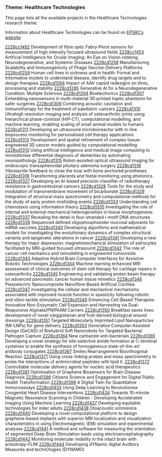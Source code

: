 ### Theme: Healthcare Technologies

This page lists all the available projects in the Healthcare Technologies research theme.

Information about Healthcare Technologies can be found on [EPSRC’s website](https://www.ukri.org/what-we-offer/browse-our-areas-of-investment-and-support/healthcare-technologies-theme/)

[2228cc1452](../projects/2228cc1452.md) Development of fibre optic Fabry-Perot sensors for measurement of high intensity focused ultrasound fields
[2228cc1453](../projects/2228cc1453.md) Artificial Intelligence for Ocular Imaging: An Eye on Vision-robbing, Neurodegenerative, and Systemic Diseases
[2228cd1258](../projects/2228cd1258.md) Manufacturing Scalability and Immunogenicity of Phage Vaccine-Delivery Platforms
[2228cd1259](../projects/2228cd1259.md) Human cell lines in sickness and in health: Formal and informative models to understand disease, identify drug targets and to design therapies
[2228cd1264](../projects/2228cd1264.md) Impact of AAV capsid redesigns on titres, processing and stability
[2228cd1285](../projects/2228cd1285.md) Generative AI for a Neurodegenerative Condition: Multiple Sclerosis
[2228cd1294](../projects/2228cd1294.md) Bioelectronics
[2228cd1307](../projects/2228cd1307.md) Embedding nanosensors in multi-material 3D printed haptic phantoms for safer surgeries
[2228cd1309](../projects/2228cd1309.md) Combining acoustic cavitation and immunotherapy for the treatment of paediatric cancers
[2228cd1310](../projects/2228cd1310.md) Ultrahigh resolution imaging and analysis of osteoarthritic joints using hierarchical phase-contrast (HiP-CT), computational modelling, and machine learning, enabling scaling of small animal models to humans
[2228cd1311](../projects/2228cd1311.md) Developing an ultrasound microbioreactor with in-line bioprocess monitoring for personalised cell therapy applications
[2228cd1312](../projects/2228cd1312.md) Development and spatial refinement of complex tissue-engineered 3D cancer models guided by computational modelling
[2228cd1313](../projects/2228cd1313.md) Using artificial intelligence and medical image computing to revolutionise differential diagnosis of dementias by automating neuropathology
[2228cd1315](../projects/2228cd1315.md) Robot-assisted optical ultrasound imaging for endoscopic transsphenoidal pituitary adenoma surgery
[2228cd1316](../projects/2228cd1316.md) Vibrotactile feedback to close the loop with bone anchored prostheses
[2228cd1318](../projects/2228cd1318.md) Transforming placenta and foetal monitoring using photonics.
[2228cd1327](../projects/2228cd1327.md) Developing an AI-based precision classifier of radiotherapy resistance in gastrointestinal cancers
[2228cd1328](../projects/2228cd1328.md) Tools for the study and modulation of transmembrane movement of bicarbonate
[2228cd1329](../projects/2228cd1329.md) Integration of structural mass spectrometry and computational methods for the study of early protein misfolding events
[2228cd1333](../projects/2228cd1333.md) Understanding cell chemotaxis using information theory
[2228cd1335](../projects/2228cd1335.md) Investigating the role of internal and external mechanical heterogeneities in tissue morphogenesis
[2228cd1337](../projects/2228cd1337.md) Revealing the detail in four-stranded i-motif DNA structures
[2228cd1339](../projects/2228cd1339.md) Sequenced defined oligophosphoester mucosal adjuvants for mRNA vaccines
[2228cd1340](../projects/2228cd1340.md) Developing algorithms and mathematical models for investigating the evolutionary dynamics of complex structural variants and epigenetic alterations in cancer
[2228cd1341](../projects/2228cd1341.md) Developing a new therapy for major depression: magnetomechanical stimulation of astrocytes facilitated by MRI-guided focused ultrasound
[2228cd1342](../projects/2228cd1342.md) The role of cancer cell mechanics and remodelling in engineered tumouroids
[2228cd1343](../projects/2228cd1343.md) Adaptive Hybrid Brain Computer Interfaces for Assistive Robotic Technologies
[2228cd1344](../projects/2228cd1344.md) Machine learning enhanced MRI assessment of clinical outcomes of stem cell therapy for cartilage repairs in osteoarthritis
[2228cd1345](../projects/2228cd1345.md) Engineering and validating proton beam therapy on advanced pancreatic cancer human tissue mimetics
[2228cd1346](../projects/2228cd1346.md) Piezoelectric Nanocomposite Nanofibre-Based Artificial Cochlea
[2228cd1347](../projects/2228cd1347.md) investigating the cellular and mechanical mechanisms associated with improved muscle function in spasticity following robotic and vibro-tactile stimulation
[2228cd1349](../projects/2228cd1349.md) Enhancing Cell-Based Therapies: Innovative Non-Enzymatic Cell Expansion and Harvesting via Dual-Responsive Alginate/PNIPAAM Carriers
[2228cd1350](../projects/2228cd1350.md) Breakfast saves lives: development of novel v(egg)etarian and fruit-derived biological wound dressings
[2228cd1351](../projects/2228cd1351.md) Targeted Molecularly Imprinted Lipid Nanoparticles (MI-LNPs) for gene delivery
[2228cd1353](../projects/2228cd1353.md) Generative Computer-Assisted Design (GeCAD) of Biohybrid Soft Nanorobots for Targeted Bacterial Pathogen Capture
[2228cd1364](../projects/2228cd1364.md) New carbazole anti-bacterials
[2228cd1365](../projects/2228cd1365.md) Developing a novel strategy for site-selective amide formation at C-terminal cysteines to enable the synthesis of homogeneous state-of-the-art antibody conjugates
[2228cd1367](../projects/2228cd1367.md) Smiles Rearrangement Bioorthogonal Reaction
[2228cd1371](../projects/2228cd1371.md) Using cross-linking probes and mass spectrometry to probe the interactions of antimicrobial peptides with lipid II.
[2228cd1372](../projects/2228cd1372.md) Controllable molecular delivery agents for nucleic acid therapeutics
[2228cd1381](../projects/2228cd1381.md) Optimisation of Graphene Biosensors for Brain Disease Diagnosis
[2228cd1386](../projects/2228cd1386.md) Citizens Science and Engagement for Digital Public Health Transformation
[2228cd1398](../projects/2228cd1398.md) A Digital Twin for Quantitative Immunoassays
[2228cd1433](../projects/2228cd1433.md) Using Deep Learning to Revolutionise Congenital Heart Disease Interventions
[2228cd1434](../projects/2228cd1434.md) Towards 10-minute Magnetic Resonance Scanning in Children - Developing Accelerated Imaging Using Machine Learning
[2228cd1437](../projects/2228cd1437.md) Developing equitable technologies for older adults
[2228cd1438](../projects/2228cd1438.md) Otoacoustic emmisions
[2228cd1440](../projects/2228cd1440.md) Developing a novel computational platform to design graphene-based implants with superior MRI localization and visualization characteristics in using Electromagnetic (EM) simulation and experimental analyses
[2228cd1441](../projects/2228cd1441.md) A method and software for measuring the orientation of segmented Deep Brain Stimulation leads using electroencephalography
[2228cd1442](../projects/2228cd1442.md) Monitoring molecular mobility in the intact brain with anisotropy-FLIM
[2228cd1444](../projects/2228cd1444.md) Developing dYNamic digital Auditory Measures and technOlogies (DYNAMO)

